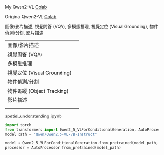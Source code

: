 
My Qwen2-VL [Colab](https://colab.research.google.com/drive/1Zahrn91uzsndMvaLefk8xQot4qsAQgIS?usp=sharing#scrollTo=N-kIKVdhxczd)

Original Qwen2-VL [Colab](https://colab.research.google.com/drive/1Zahrn91uzsndMvaLefk8xQot4qsAQgIS?usp=sharing)


圖像/影片描述, 視覺問答 (VQA), 多模態推理, 視覺定位 (Visual Grounding), 物件偵測/分割, 影片描述


|                         |     |
| ----------------------- | --- |
| 圖像/影片描述                 |     |
| 視覺問答 (VQA)              |     |
| 多模態推理                   |     |
| 視覺定位 (Visual Grounding) |     |
| 物件偵測/分割                 |     |
| 物件追蹤 (Object Tracking)  |     |
| 影片描述                    |     |
|                         |     |
|                         |     |




[spatial_understanding](https://github.com/QwenLM/Qwen2.5-VL/blob/main/cookbooks/spatial_understanding.ipynb).ipynb
```python
import torch
from transformers import Qwen2_5_VLForConditionalGeneration, AutoProcessor
model_path = "Qwen/Qwen2.5-VL-7B-Instruct"

model = Qwen2_5_VLForConditionalGeneration.from_pretrained(model_path, torch_dtype=torch.bfloat16, attn_implementation="flash_attention_2",device_map="auto")
processor = AutoProcessor.from_pretrained(model_path)


```
